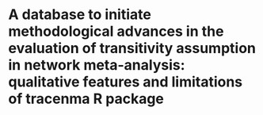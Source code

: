 # A database to initiate methodological advances in the evaluation of transitivity assumption in network meta-analysis: qualitative features and limitations of tracenma R package
